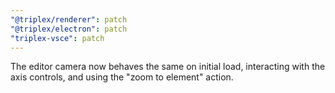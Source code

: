 ```yaml
---
"@triplex/renderer": patch
"@triplex/electron": patch
"triplex-vsce": patch
---
```


The editor camera now behaves the same on initial load, interacting with the axis controls, and using the "zoom to element" action.
